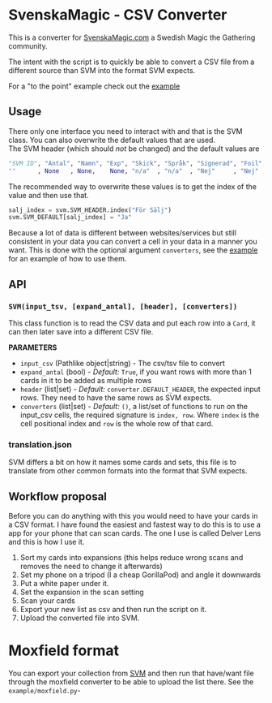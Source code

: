 # SvenskaMagic - CSV Converter

This is a converter for [SvenskaMagic.com](https://www.svenskamagic.com) a Swedish Magic the Gathering community.

The intent with the script is to quickly be able to convert a CSV file from a different source than SVM into the format SVM expects.

For a "to the point" example check out the [example](https://github.com/Jerakin/svm/tree/master/example/example.py)

## Usage

There only one interface you need to interact with and that is the SVM class. You can also overwrite the default values that are used.  
The SVM header (which should *not* be changed) and the default values are
```python 
"SVM ID", "Antal", "Namn", "Exp", "Skick", "Språk", "Signerad", "Foil", "För Byte", "För Sälj", "Dold", "Pris", "Valuta", "Kommentar", "Bild"
""      , None   , None,    None, "n/a"  , "n/a"  , "Nej"     , "Nej" , "Nej"     , "Nej"     , "Ja"  , None  , "SEK"   , ""         , ""
```

The recommended way to overwrite these values is to get the index of the value and then use that. 
```python
salj_index = svm.SVM_HEADER.index("För Sälj")
svm.SVM_DEFAULT[salj_index] = "Ja"
```

Because a lot of data is different between websites/services but still consistent in your data you can convert a cell in
your data in a manner you want. This is done with the optional argument `converters`, see the [example](https://github.com/Jerakin/svm/tree/master/example/example.py)
for an example of how to use them.

## API

### `SVM(input_tsv, [expand_antal], [header], [converters])`
 This class function is to read the CSV data and put each row into a `Card`, it can then later save into a different CSV file.
 
**PARAMETERS**
* `input_csv` (Pathlike object|string) - The csv/tsv file to convert
* `expand_antal` (bool) - *Default:* `True`, if you want rows with more than 1 cards in it to be added as multiple rows
* `header` (list|set) - *Default:* `converter.DEFAULT_HEADER`, the expected input rows. They need to have the same rows as SVM expects.
* `converters` (list|set) - *Default:* `()`, a list/set of functions to run on the input_csv cells, the required signature is `index, row`.
Where `index` is the cell positional index and `row` is the whole row of that card.  


### translation.json
SVM differs a bit on how it names some cards and sets, this file is to translate from other common formats into the format that SVM expects.


## Workflow proposal 
Before you can do anything with this you would need to have your cards in a CSV format. I have found the easiest and fastest way to do this is to use a app for your phone that can scan cards. The one I use is called Delver Lens and this is how I use it.

1. Sort my cards into expansions (this helps reduce wrong scans and removes the need to change it afterwards)
2. Set my phone on a tripod (I a cheap GorillaPod) and angle it downwards
3. Put a white paper under it.
4. Set the expansion in the scan setting
5. Scan your cards
6. Export your new list as csv and then run the script on it.
7. Upload the converted file into SVM.

# Moxfield format
You can export your collection from [SVM](https://www.svenskamagic.com/profil/export-and-import.php) and then run that have/want file through the moxfield converter to be able to upload the list there. See the `example/moxfield.py`-

